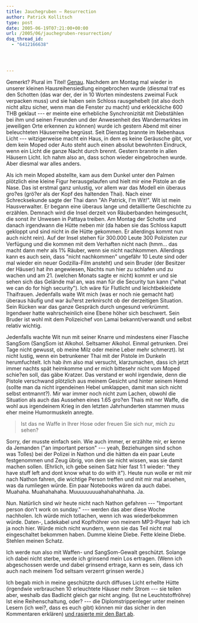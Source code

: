 ```yaml
---
title: Jauchegruben – Resurrection
author: Patrick Kollitsch
type: post
date: 2005-06-19T07:21:00+00:00
url: /2005/06/jauchegruben-resurrection/
dsq_thread_id:
  - "6412166638"




---
```

Gemerkt? Plural im Titel! <a href="237">Genau</a>.</span> Nachdem am Montag mal wieder in unserer kleinen Hausreihensiedlung eingebrochen wurde (diesmal traf es den Schotten (das war der, der in 10 Worten mindestens zweimal Fuck verpacken muss) und sie haben sein Schloss rausgehebelt (ist also doch nicht allzu sicher, wenn man die Fenster zu macht) und erkleckliche 600 THB geklaut --- er meinte eine erhebliche Synchronizität mit Diebstählen bei ihm und seinen Freunden und der Anwesenheit des Wandermarktes im jeweiligen Orte erkennen zu können) wurde ich gestern Abend mit einer beleuchteten Häuserreihe begrüsst. Seit Dienstag brannte im Nebenhaus Licht --- witzigerweise macht ein Haus, in dem es keine Geräusche gibt, vor dem kein Moped oder Auto steht auch einen absolut bewohnten Eindruck, wenn ein Licht die ganze Nacht durch brennt. Gestern brannte in allen Häusern Licht. Ich nahm also an, dass schon wieder eingebrochen wurde. Aber diesmal war alles anders.

Als ich mein Moped abstellte, kam aus dem Dunkel unter den Palmen plötzlich eine kleine Figur herausgelaufen und hielt mir eine Pistole an die Nase. Das ist erstmal ganz unlustig, vor allem war das Modell ein überaus gro?es (grö?er als der Kopf des haltenden Thai). Nach einer Schrecksekunde sagte der Thai dann "Ah Patrick, I'm Wit!". Wit ist mein Hausverwalter. Er begann eine überaus lange und detaillierte Geschichte zu erzählen. Demnach wird die Insel derzeit von Räuberbanden heimgesucht, die sonst ihr Unwesen in Pattaya treiben. Am Montag der Schotte und danach irgendwann die Hütte neben mir (da haben sie das Schloss kaputt gekloppt und sind nicht in die Hütte gekommen. Er allerdings kommt nun auch nicht rein). Auf der Insel stehen für 300.000 Leute 300 Polizisten zur Verfügung und die kommen mit dem Verhaften nicht nach (hmm... das macht dann mehr als 1% Räuber, wenn sie nicht nachkommen. Allerdings kann es auch sein, dass "nicht nachkommen" ungefähr 10 Leute sind oder mal wieder ein neuer Godzilla-Film ansteht) und sein Bruder (der Besitzer der Häuser) hat ihn angewiesen, Nachts nun hier zu schlafen und zu wachen und am 21. (welchen Monats sagte er nicht) kommt er und sie sehen sich das Gelände mal an, was man für die Security tun kann ("what we can do for high security"). Ich wäre für Flutlicht und leichtbekleidete Thaifrauen. Jedenfalls waite Wit mich (was er noch nie gemacht hat) überaus häufig und war äu?erst zerknirscht ob der derzeitigen Situation. Sein Rücken war das ganze Gespräch durch ungesund verkrümmt. Irgendwer hatte wahrscheinlich eine Ebene höher sich beschwert. Sein Bruder ist wohl mit dem Polizeichef von Lamai bekannt/verwandt und selbst relativ wichtig. 

Jedenfalls wachte Wit nun mit seiner Knarre und mindestens einer Flasche SangSom (SangSom ist Alkohol. Seltsamer Alkohol. Einmal getrunken. Drei Tage nicht gewusst, ob meine Milz oder meine Leber mehr schmerzt). Ist nicht lustig, wenn ein betrunkener Thai mit der Pistole im Dunkeln herumfuchtelt. Ich hab ihm also mal versucht, klarzumachen, dass ich jetzt immer nachts spät heimkomme und er mich bittesehr nicht vom Moped schie?en soll, das gäbe Kratzer. Das verstand er wohl irgendwie, denn die Pistole verschwand plötzlich aus meinem Gesicht und hinter seinem Hemd (sollte man da nicht irgendeinen Hebel umklappen, damit man sich nicht selbst entmannt?). Mir war immer noch nicht zum Lachen, obwohl die Situation als auch das Aussehen eines 1.65 gro?en Thais mit ner Waffe, die wohl aus irgendeinem Krieg in den letzten Jahrhunderten stammen muss eher meine Humormuskeln anregte.

> Ist das ne Waffe in Ihrer Hose oder freuen Sie sich nur, mich zu sehen? 

Sorry, der musste einfach sein. Wie auch immer, er erzählte mir, er kenne da Jemanden ("an important person" --- yeah, Beziehungen sind schon was Tolles) bei der Polizei in Nathon und die hätten da ein paar Leute festgenommen und Zeug übrig, von dem sie nicht wissen, was sie damit machen sollen. (Ehrlich, ich gebe seinen Satz hier fast 1:1 wieder: "they have stuff left and dont know what to do with it"). Heute nun wolle er mit mir nach Nathon fahren, die wichtige Person treffen und mit mir mal ansehen, was da rumliegen würde. Ein paar Notebooks wären da auch dabei. Muahaha. Muahahahaha. Muuuuuuuuahahahahhaha. Ja.

Nun. Natürlich sind wir heute nicht nach Nathon gefahren --- "Important person don't work on sunday." --- werden das aber diese Woche nachholen. Ich würde mich totlachen, wenn ich was wiederbekommen würde. Daten-, Ladekabel und Kopfhöhrer von meinem MP3-Player hab ich ja noch hier. Würde mich nicht wundern, wenn sie das Teil nicht mal eingeschaltet bekommen haben. Dumme kleine Diebe. Fette kleine Diebe. Stehlen meinen Schatz. 

Ich werde nun also mit Waffen- und SangSom-Gewalt geschützt. Solange ich dabei nicht sterbe, werde ich grinsend mein Los ertragen. (Wenn ich abgeschossen werde und dabei grinsend ertrage, kann es sein, dass ich auch nach meinem Tod seltsam verzerrt grinsen werde.)

Ich begab mich in meine geschützte durch diffuses Licht erhellte Hütte (irgendwie verbrauchen 10 erleuchtete Häuser mehr Strom --- sie teilen aber, weshalb das Badlicht gleich gar nicht anging. (Ist ne Leuchtstoffröhre) Ist eine Reihenschaltung, oder? --- die Diplomstrippenleger unter meinen Lesern (ich wei?, dass es euch gibt) können mir das sicher in den Kommentaren erklären) <a href="253">und rasierte mir den Bart ab</a>.